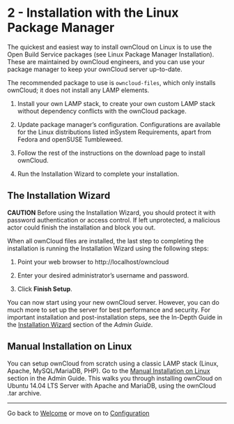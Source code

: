 # 2 - Installation with the Linux Package Manager

The quickest and easiest way to install ownCloud on Linux is to use the Open Build Service packages (see Linux Package Manager Installation). These are maintained by ownCloud engineers, and you can use your package manager to keep your ownCloud server up-to-date.

The recommended package to use is `owncloud-files`, which only installs ownCloud; it does not install any LAMP elements.

1. Install your own LAMP stack, to create your own custom LAMP stack without dependency conflicts with the ownCloud package.

2. Update package manager’s configuration. Configurations are available for the Linux distributions listed inSystem Requirements, apart from Fedora and openSUSE Tumbleweed.

3. Follow the rest of the instructions on the download page to install ownCloud. 

4. Run the Installation Wizard to complete your installation.

## The Installation Wizard

**CAUTION** Before using the Installation Wizard, you should protect it with password authentication or access control. If left unprotected, a malicious actor could finish the installation and block you out.

When all ownCloud files are installed, the last step to completing the installation is running the Installation Wizard using the following steps:

1. Point your web browser to http://localhost/owncloud

2. Enter your desired administrator’s username and password.

3. Click **Finish Setup**.

You can now start using your new ownCloud server. However, you can do much more to set up the server for best performance and security. For important installation and post-installation steps, see the In-Depth Guide in the [Installation Wizard](https://doc.owncloud.org/server/10.0/admin_manual/installation/installation_wizard.html) section of the *Admin Guide*. 


## Manual Installation on Linux

You can setup ownCloud from scratch using a classic LAMP stack (Linux, Apache, MySQL/MariaDB, PHP). Go to the [Manual Installation on Linux](https://doc.owncloud.org/server/10.0/admin_manual/installation/source_installation.html) section in the Admin Guide. This walks you through installing ownCloud on Ubuntu 14.04 LTS Server with Apache and MariaDB, using the ownCloud .tar archive.

----
Go back to [Welcome](owncloud_qs_intro.html) or move on to [Configuration](owncloud_qs_s3.html)
